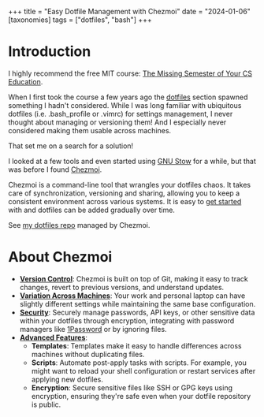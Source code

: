 +++
title = "Easy Dotfile Management with Chezmoi"
date = "2024-01-06"
[taxonomies]
  tags = ["dotfiles", "bash"]
+++

# Introduction

I highly recommend the free MIT course: [The Missing Semester of Your CS Education](https://missing.csail.mit.edu/2020/command-line/).

When I first took the course a few years ago the [dotfiles](https://missing.csail.mit.edu/2020/command-line/) section spawned something I hadn't considered. While I was long familiar with ubiquitous dotfiles (i.e. .bash_profile or .vimrc) for settings management, I never thought about managing or versioning them! And I especially never considered making them usable across machines.

That set me on a search for a solution!

I looked at a few tools and even started using [GNU Stow](https://www.gnu.org/software/stow/) for a while, but that was before I found [Chezmoi](https://www.chezmoi.io/).

Chezmoi is a command-line tool that wrangles your dotfiles chaos. It takes care of synchronization, versioning and sharing, allowing you to keep a consistent environment across various systems. It is easy to [get started](https://www.chezmoi.io/quick-start/) with and dotfiles can be added gradually over time.

See [my dotfiles repo](https://github.com/gavinest/dotfiles) managed by Chezmoi.

# About Chezmoi

- **<ins>Version Control</ins>**: Chezmoi is built on top of Git, making it easy to track changes, revert to previous versions, and understand updates.
- **<ins>Variation Across Machines</ins>**: Your work and personal laptop can have slightly different settings while maintaining the same base configuration.
- **<ins>Security</ins>**: Securely manage passwords, API keys, or other sensitive data within your dotfiles through encryption, integrating with password managers like [1Password](https://1password.com/) or by ignoring files.
- **<ins>Advanced Features</ins>**:
  - **Templates**: Templates make it easy to handle differences across machines without duplicating files.
  - **Scripts**: Automate post-apply tasks with scripts. For example, you might want to reload your shell configuration or restart services after applying new dotfiles.
  - **Encryption**: Secure sensitive files like SSH or GPG keys using encryption, ensuring they're safe even when your dotfile repository is public.
